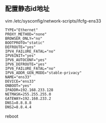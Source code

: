 ## 配置静态id地址
  vim /etc/sysconfig/network-scripts/ifcfg-ens33
```
TYPE="Ethernet"
PROXY_METHOD="none"
BROWSER_ONLY="no"
BOOTPROTO="static"
DEFROUTE="yes"
IPV4_FAILURE_FATAL="no"
IPV6INIT="yes"
IPV6_AUTOCONF="yes"
IPV6_DEFROUTE="yes"
IPV6_FAILURE_FATAL="no"
IPV6_ADDR_GEN_MODE="stable-privacy"
NAME="ens33"
DEVICE="ens33"
ONBOOT="yes"
IPADDR=192.168.233.128
NETMASK=255.255.255.0
GATEWAY=192.168.233.2
DNS1=8.8.8.8
DNS2=8.8.4.4

```
reboot
